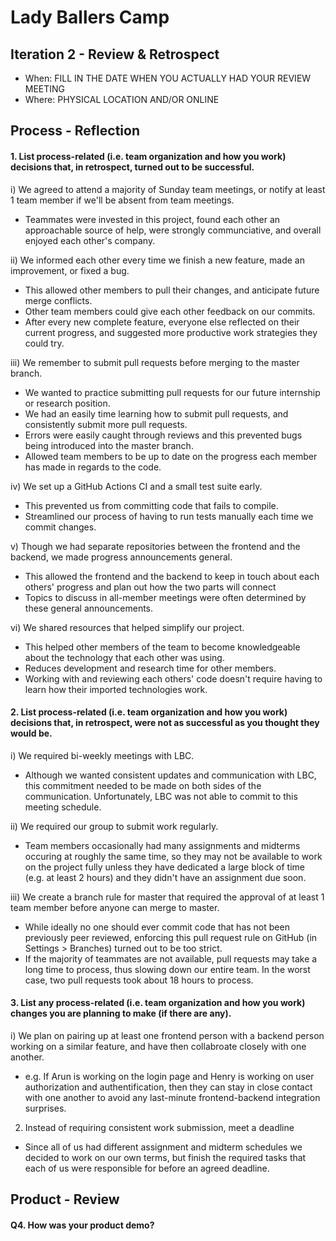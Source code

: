 # Lady Ballers Camp

 <!-- > _Note:_ This document is meant to be written during (or shortly after) your review meeting, which should happen fairly close to the due date.      
 >      
 > _Suggestion:_ Have your review meeting a day or two before the due date. This way you will have some time to go over (and edit) this document, and all team members should have a chance to make their contribution. -->


## Iteration 2 - Review & Retrospect

 * When: FILL IN THE DATE WHEN YOU ACTUALLY HAD YOUR REVIEW MEETING
 * Where: PHYSICAL LOCATION AND/OR ONLINE

## Process - Reflection


#### 1. List **process-related** (i.e. team organization and how you work) decisions that, in retrospect, turned out to be successful.

i) We agreed to attend a majority of Sunday team meetings, or notify at least 1 team member if we'll be absent from team meetings.
- Teammates were invested in this project, found each other an approachable source of help, were strongly communciative, and overall enjoyed each other's company.

ii) We informed each other every time we finish a new feature, made an improvement, or fixed a bug.
- This allowed other members to pull their changes, and anticipate future merge conflicts.
- Other team members could give each other feedback on our commits.
- After every new complete feature, everyone else reflected on their current progress, and suggested more productive work strategies they could try.

iii) We remember to submit pull requests before merging to the master branch.
- We wanted to practice submitting pull requests for our future internship or research position.
- We had an easily time learning how to submit pull requests, and consistently submit more pull requests.
- Errors were easily caught through reviews and this prevented bugs being introduced into the master branch.
- Allowed team members to be up to date on the progress each member has made in regards to the code.

iv) We set up a GitHub Actions CI and a small test suite early.
- This prevented us from committing code that fails to compile.
- Streamlined our process of having to run tests manually each time we commit changes.

v) Though we had separate repositories between the frontend and the backend, we made progress announcements general.
- This allowed the frontend and the backend to keep in touch about each others' progress and plan out how the two parts will connect
- Topics to discuss in all-member meetings were often determined by these general announcements.

vi) We shared resources that helped simplify our project.
- This helped other members of the team to become knowledgeable about the technology that each other was using. 
- Reduces development and research time for other members.
- Working with and reviewing each others' code doesn't require having to learn how their imported technologies work.

#### 2. List **process-related** (i.e. team organization and how you work) decisions that, in retrospect, were not as successful as you thought they would be.


i) We required bi-weekly meetings with LBC.
- Although we wanted consistent updates and communication with LBC, this commitment needed to be made on both sides of the communication. Unfortunately, LBC was not able to commit to this meeting schedule.

ii) We required our group to submit work regularly.
- Team members occasionally had many assignments and midterms occuring at roughly the same time, so they may not be available to work on the project fully unless they have dedicated a large block of time (e.g. at least 2 hours) and
they didn't have an assignment due soon.

iii) We create a branch rule for master that required the approval of at least 1 team member before anyone can merge to master.
-  While ideally no one should ever commit code that has not been previously peer reviewed, enforcing this pull request rule on GitHub (in Settings > Branches) turned out to be too strict.
- If the majority of teammates are not available, pull requests may take a long time to process, thus slowing down our entire team. In the worst case, two pull requests took about 18 hours to process.


#### 3. List any **process-related** (i.e. team organization and how you work) changes you are planning to make (if there are any).
 <!-- * Ordered from most to least important.
 * Explain why you are making a change. -->

i) We plan on pairing up at least one frontend person with a backend person working on a similar feature, and have
then collabroate closely with one another.
- e.g. If Arun is working on the login page and Henry is working on user authorization and authentification, then
they can stay in close contact with one another to avoid any last-minute frontend-backend integration surprises.

2) Instead of requiring consistent work submission, meet a deadline
- Since all of us had different assignment and midterm schedules we decided to work on our own terms, but finish the required tasks that each of us were responsible for before an agreed deadline. 

## Product - Review

#### Q4. How was your product demo?
 <!-- * How did you prepare your demo?
 * What did you manage to demo to your partner?
 * Did your partner accept the features?
 * Were there change requests?
 * What did you learn from the demo from either a process or product perspective?
 * *This section will be marked very leniently so keep it brief and just make sure the points are addressed* -->
